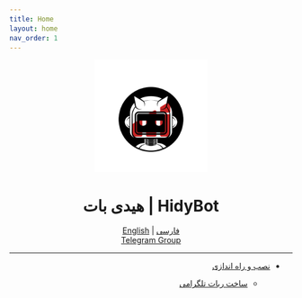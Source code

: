 ```yaml
---
title: Home
layout: home
nav_order: 1
---
```


<head>
    <meta charset="utf-8">
    <link rel="stylesheet" href="https://b3h1z.github.io/HidyBot-Docs/assets/css/style.css">
</head>


<p align="center">
  <a href="https://b3h1z.github.io/HidyBot-Docs/" target="_blank" rel="noopener noreferrer">
    <img width="200" height="200" src="https://github.com/B3H1Z/Hiddify-Telegram-Bot/blob/main/Screenshots/icon.png?raw=True" alt="Hidy Bot">
  </a>
</p>
<h1 style="text-align: center;">
هیدی بات | HidyBot
</h1>
<p align="center">
  <a href="https://b3h1z.github.io/HidyBot-Docs/">English</a> |
  <a href="https://b3h1z.github.io/HidyBot-Docs/">فارسی</a>
<br>
  <a href="https://t.me/HidyBotGroup">Telegram Group</a>
</p>

***

<div dir="rtl">
<ul>
  <li><a href="https://b3h1z.github.io/HidyBot-Docs/docs/installation/install.html">نصب و راه اندازی</a></li>
  <ul>
    <li><a href="https://b3h1z.github.io/HidyBot-Docs/docs/installation/create-bot.html">ساخت ربات تلگرامی</a></li>
  </ul>
</div>